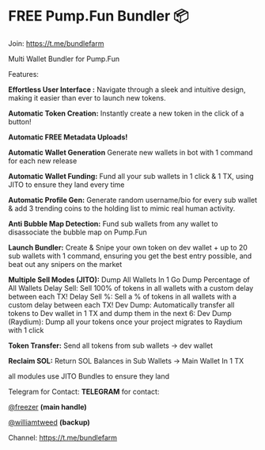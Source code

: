 # FREE Pump.Fun Bundler 📦

Join: https://t.me/bundlefarm

Multi Wallet Bundler for Pump.Fun

Features:

**Effortless User Interface :**
Navigate through a sleek and intuitive design, making it easier than ever to launch new tokens.

**Automatic Token Creation:**
Instantly create a new token in the click of a button!

**Automatic FREE Metadata Uploads!**

**Automatic Wallet Generation**
Generate new wallets in bot with 1 command for each new release

**Automatic Wallet Funding:**
Fund all your sub wallets in 1 click & 1 TX, using JITO to ensure they land every time

**Automatic Profile Gen:**
Generate random username/bio for every sub wallet & add 3 trending coins to the holding list to mimic real human activity.

**Anti Bubble Map Detection:**
Fund sub wallets from any wallet to disassociate the bubble map on Pump.Fun

**Launch Bundler:**
Create & Snipe your own token on dev wallet + up to 20 sub wallets with 1 command, ensuring you get the best entry possible, and beat out any snipers on the market

**Multiple Sell Modes (JITO):**
Dump All Wallets In 1 Go 
Dump Percentage of All Wallets
Delay Sell: Sell 100% of tokens in all wallets with a custom delay between each TX! 
Delay Sell %: Sell a % of tokens in all wallets with a custom delay between each TX! 
Dev Dump: Automatically transfer all tokens to Dev wallet in 1 TX and dump them in the next 
6: Dev Dump (Raydium): Dump all your tokens once your project migrates to Raydium with 1 click 

**Token Transfer:**
Send all tokens from sub wallets -> dev wallet

**Reclaim SOL:**
Return SOL Balances in Sub Wallets -> Main Wallet In 1 TX

all modules use JITO Bundles to ensure they land

Telegram for Contact:
**TELEGRAM** for contact:  

[@freezer](https://t.me/freezer) **(main handle)**

[@williamtweed](https://t.me/williamtweed) **(backup)**

Channel: https://t.me/bundlefarm
